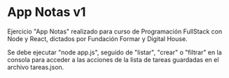 # App Notas v1

Ejercicio "App Notas" realizado para curso de Programación FullStack con Node y React, dictados por Fundación Formar y Digital House.

Se debe ejecutar "node app.js", seguido de "listar", "crear" o "filtrar" en la consola para acceder a las acciones de la lista de tareas guardadas en el archivo tareas.json.
